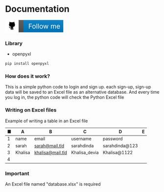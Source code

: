 # Documentation

[![Open In Collab](https://raw.githubusercontent.com/Damarcreative/TeleBot-GPT/674fe7fea86dd29e8b66b3d9069d2ff4f501cac0/badge/git-badge.svg)](https://github.com/Damarcreative)

### Library
- openpyxl

```sh
pip install openpyxl
```

### How does it work?
This is a simple python code to login and sign up.
each sign-up, sign-up data will be saved to an Excel file as an alternative database.
And every time you log in, the python code will check the Python Excel file

### Writing on Excel files
Example of writing a table in an Excel file

| ■ | A | B | C | D | E |
| ------ | ------ | ------ | ------ | ------ | ------ |
| 1 | name | email | username | password |  |
| 2 | sarah | sarah@mail.tld | sarahdinda | sarahdinda@123 |  |
| 3 | Khalisa | khalisa@mail.tld | Khalisa_devia | Khalisa@1122 |  |
| 4 |  |  |  |  |  |

### Important
An Excel file named "database.xlsx" is required
